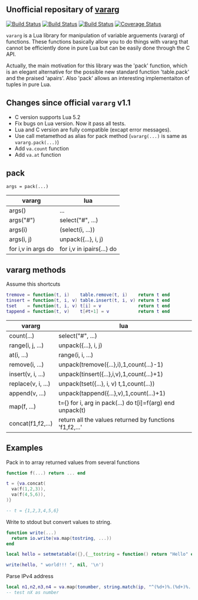 ## Unofficial repositary of [vararg](http://www.tecgraf.puc-rio.br/~maia/lua/vararg)
[![Build Status](https://travis-ci.org/moteus/lua-vararg.png?branch=master)](https://travis-ci.org/moteus/lua-vararg)
[![Build Status](https://buildhive.cloudbees.com/job/moteus/job/lua-vararg/badge/icon)](https://buildhive.cloudbees.com/job/moteus/job/lua-vararg/)
[![Build Status](https://moteus.ci.cloudbees.com/job/lua-vararg/badge/icon)](https://moteus.ci.cloudbees.com/job/lua-vararg/)
[![Coverage Status](https://coveralls.io/repos/moteus/lua-vararg/badge.png?branch=master)](https://coveralls.io/r/moteus/lua-vararg?branch=master)

`vararg` is a Lua library for manipulation of variable arguements (vararg) of
functions. These functions basically allow you to do things with vararg that
cannot be efficiently done in pure Lua but can be easily done through the C API.

Actually, the main motivation for this library was the 'pack' function, which
is an elegant alternative for the possible new standard function 'table.pack'
and the praised 'apairs'. Also 'pack' allows an interesting implementaiton of
tuples in pure Lua.

## Changes since official `vararg` v1.1

* C version supports Lua 5.2
* Fix bugs on Lua version. Now it pass all tests.
* Lua and C version are fully compatible (excapt error messages).
* Use call metamethod as alias for pack method (`vararg(...)` is same as `vararg.pack(...)`)
* Add `va.count` function
* Add `va.at` function

## pack

`args = pack(...)`

|    vararg           |      lua                  |
|---------------------|---------------------------|
| args()              | ...                       |
| args("#")           | select("#", ...)          |
| args(i)             | (select(i, ...))          |
| args(i, j)          | unpack({...}, i, j)       |
| for i,v in args do  | for i,v in ipairs{...} do |

## vararg methods

Assume this shortcuts
```lua
tremove = function(t, i)    table.remove(t, i)    return t end
tinsert = function(t, i, v) table.insert(t, i, v) return t end
tset    = function(t, i, v) t[i] = v              return t end
tappend = function(t, v)    t[#t+1] = v           return t end
```

|    vararg          |      lua                                                 |
|--------------------|----------------------------------------------------------|
| count(...)         | select("#", ...)                                         |
| range(i, j, ...)   | unpack({...}, i, j)                                      |
| at(i, ...)         | range(i, i, ...)                                         |
| remove(i, ...)     | unpack(tremove({...},i),1,count(...)-1)                  |
| insert(v, i, ...)  | unpack(tinsert({...},i,v),1,count(...)+1)                |
| replace(v, i, ...) | unpack(tset({...}, i, v) t,1,count(...))                 |
| append(v, ...)     | unpack(tappend({...},v),1,count(...)+1)                  |
| map(f, ...)        | t={} for i, arg in pack(...) do t[i]=f(arg) end unpack(t)|
| concat(f1,f2,...)  | return all the values returned by functions 'f1,f2,...'  |

## Examples

Pack in to array returned values from several functions

```Lua
function f(...) return ... end

t = {va.concat(
  va(f(1,2,3)),
  va(f(4,5,6)),
)}

-- t = {1,2,3,4,5,6}
```

Write to stdout but convert values to string.
```Lua
function write(...)
  return io.write(va.map(tostring, ...))
end

local hello = setmetatable({},{__tostring = function() return "Hello" end})

write(hello, " world!!! ", nil, '\n')
```

Parse IPv4 address
```Lua
local n1,n2,n3,n4 = va.map(tonumber, string.match(ip, "^(%d+)%.(%d+)%.(%d+)%.(%d+)$"))
-- test nX as number
```

